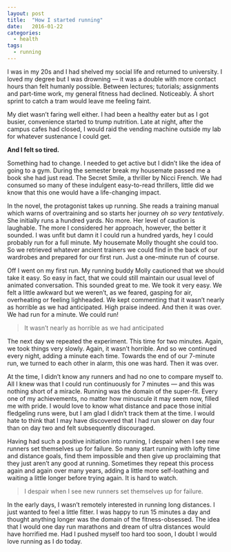 ```yaml
---
layout: post
title:  "How I started running"
date:   2016-01-22
categories:
  - health
tags:
  - running
---
```


I was in my 20s and I had shelved my social life and returned to university. I loved my degree but I was drowning — it was a double with more contact hours than felt humanly possible. Between lectures; tutorials; assignments and part-time work, my general fitness had declined. Noticeably. A short sprint to catch a tram would leave me feeling faint. <!--more-->

My diet wasn’t faring well either. I had been a healthy eater but as I got busier, convenience started to trump nutrition. Late at night, after the campus cafes had closed, I would raid the vending machine outside my lab for whatever sustenance I could get.

**And I felt so tired.**

Something had to change. I needed to get active but I didn’t like the idea of going to a gym. During the semester break my housemate passed me a book she had just read. The Secret Smile, a thriller by Nicci French. We had consumed so many of these indulgent easy-to-read thrillers, little did we know that this one would have a life-changing impact. 

In the novel, the protagonist takes up running. She reads a training manual which warns of overtraining and so starts her journey _oh so very tentatively_. She initially runs a hundred yards. No more. Her level of caution is laughable. The more I considered her approach, however, the better it sounded. I was unfit but damn it I could run a hundred yards, hey I could probably run for a full minute. My housemate Molly thought she could too. So we retrieved whatever ancient trainers we could find in the back of our wardrobes and prepared for our first run. Just a one-minute run of course.

Off I went on my first run. My running buddy Molly cautioned that we should take it easy. So easy in fact, that we could still maintain our usual level of animated conversation. This sounded great to me. We took it very easy.
We felt a little awkward but we weren’t, as we feared, gasping for air, overheating or feeling lighheaded. We kept commenting that it wasn’t nearly as horrible as we had anticipated. High praise indeed. And then it was over. We had run for a minute. We could run!


> It wasn’t nearly as horrible as we had anticipated

The next day we repeated the experiment. This time for two minutes. Again, we took things very slowly. Again, it wasn’t horrible. And so we continued every night, adding a minute each time. Towards the end of our 7-minute run, we turned to each other in alarm, this one was hard. Then it was over.

At the time, I didn’t know any runners and had no one to compare myself to. All I knew was that I could run continuously for 7 minutes — and this was nothing short of a miracle. Running was the domain of the super-fit. Every one of my achievements, no matter how minuscule it may seem now, filled me with pride.
I would love to know what distance and pace those initial fledgeling runs were, but I am glad I didn’t track them at the time. I would hate to think that I may have discovered that I had run slower on day four than on day two and felt subsequently discouraged.

Having had such a positive initiation into running, I despair when I see new runners set themselves up for failure. So many start running with lofty time and distance goals, find them impossible and then give up proclaiming that they just aren’t any good at running. Sometimes they repeat this process again and again over many years, adding a little more self-loathing and waiting a little longer before trying again. It is hard to watch.

> I despair when I see new runners set themselves up for failure.

In the early days, I wasn’t remotely interested in running long distances. I just wanted to feel a little fitter. I was happy to run 15 minutes a day and thought anything longer was the domain of the fitness-obsessed. The idea that I would one day run marathons and dream of ultra distances would have horrified me. Had I pushed myself too hard too soon, I doubt I would love running as I do today.
